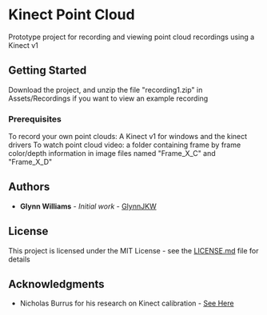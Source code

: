 # Kinect Point Cloud

Prototype project for recording and viewing point cloud recordings using a Kinect v1

## Getting Started

Download the project, and unzip the file "recording1.zip" in Assets/Recordings if you want to view an example recording

### Prerequisites

To record your own point clouds: A Kinect v1 for windows and the kinect drivers
To watch point cloud video: a folder containing frame by frame color/depth information in image files named "Frame\_X\_C" and "Frame\_X\_D"

## Authors

* **Glynn Williams** - *Initial work* - [GlynnJKW](https://github.com/GlynnJKW)

## License

This project is licensed under the MIT License - see the [LICENSE.md](LICENSE.md) file for details

## Acknowledgments

* Nicholas Burrus for his research on Kinect calibration - [See Here](http://nicolas.burrus.name/index.php/Research/KinectCalibration)
